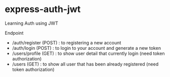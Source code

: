 # express-auth-jwt
Learning Auth using JWT

Endpoint
- /auth/register (POST) : to registering a new account
- /auth/login (POST) : to login to your account and generate a new token
- /users/profile (GET) : to show user detail that currently login (need token authorization)
- /users (GET) : to show all user that has been already registered (need token authorization)
